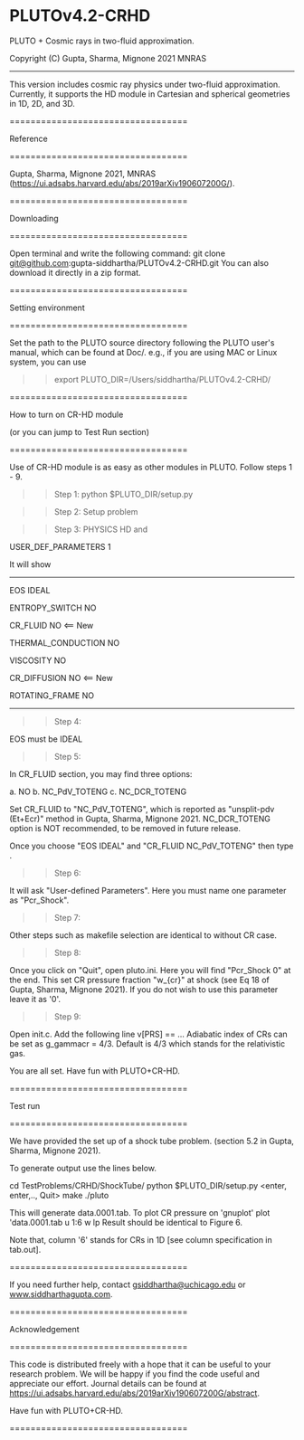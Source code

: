 # PLUTOv4.2-CRHD 
PLUTO + Cosmic rays in two-fluid approximation.

Copyright (C) Gupta, Sharma, Mignone 2021 MNRAS

------------------------------------------------

This version includes cosmic ray physics under 
two-fluid approximation. Currently, it supports the HD module
in Cartesian and spherical geometries in 1D, 2D, and 3D. 

==================================

Reference

================================== 

Gupta, Sharma, Mignone 2021, MNRAS 
(https://ui.adsabs.harvard.edu/abs/2019arXiv190607200G/). 

==================================

Downloading

==================================

Open terminal and write the following command:
git clone git@github.com:gupta-siddhartha/PLUTOv4.2-CRHD.git <enter>
You can also download it directly in a zip format.

==================================

Setting environment

==================================

Set the path to the PLUTO source directory 
following the PLUTO user's manual, which can be found at Doc/.
e.g., if you are using MAC or Linux system, you can use 
>> export PLUTO_DIR=/Users/siddhartha/PLUTOv4.2-CRHD/

==================================

How to turn on CR-HD module

(or you can jump to Test Run section)

==================================

Use of CR-HD module is as easy as other modules in PLUTO.
Follow steps 1 - 9.

>>Step 1: python $PLUTO_DIR/setup.py <enter>
          
>>Step 2: Setup problem <enter>
          
>>Step 3: PHYSICS HD        and 

USER_DEF_PARAMETERS   1 <enter>
          
It will show  

-----------------

EOS                           IDEAL

ENTROPY_SWITCH                NO

CR_FLUID                      NO   <== New

THERMAL_CONDUCTION            NO

VISCOSITY                     NO

CR_DIFFUSION                  NO   <== New

ROTATING_FRAME                NO

-------------

>>Step 4:

EOS must be  IDEAL

>>Step 5: 

In CR_FLUID section, you may find three options:

a. NO
b. NC_PdV_TOTENG
c. NC_DCR_TOTENG

Set CR_FLUID to "NC_PdV_TOTENG", which is reported as "unsplit-pdv (Et+Ecr)" method in Gupta, Sharma, Mignone 2021.
NC_DCR_TOTENG option is NOT recommended, to be removed in future release.

Once you choose "EOS   IDEAL" and "CR_FLUID  NC_PdV_TOTENG" then type <enter>.

>>Step 6: 

It will ask "User-defined Parameters". Here you must name one parameter as "Pcr_Shock".

>>Step 7: 

Other steps such as makefile selection are identical to without CR case. 

>> Step 8: 

Once you click on "Quit", open pluto.ini.
Here you will find "Pcr_Shock            0" at the end.
This set CR pressure fraction "w_{cr}" at shock (see Eq 18 of Gupta, Sharma, Mignone 2021).
If you do not wish to use this parameter leave it as '0'.

>> Step 9: 

Open init.c.
Add the following line
v[PRS] == ...
Adiabatic index of CRs can be set as 
g_gammacr = 4/3. Default is 4/3 which stands for the relativistic gas.

You are all set. Have fun with PLUTO+CR-HD.

==================================

Test run

==================================

We have provided the set up of a shock tube problem.
(section 5.2 in Gupta, Sharma, Mignone 2021).

To generate output use the lines below.

cd TestProblems/CRHD/ShockTube/
python $PLUTO_DIR/setup.py
<enter, enter,.., Quit>
make
./pluto

This will generate data.0001.tab. To plot CR pressure
on 'gnuplot'
plot 'data.0001.tab u 1:6 w lp
Result should be identical to Figure 6.

Note that, column '6' stands for CRs in 1D [see column specification in tab.out].

==================================

If you need further help, contact gsiddhartha@uchicago.edu 
or www.siddharthagupta.com.

==================================

Acknowledgement

==================================

This code is distributed freely with a hope that
it can be useful to your research problem. 
We will be happy if you find the code useful and appreciate our effort. 
Journal details can be found at https://ui.adsabs.harvard.edu/abs/2019arXiv190607200G/abstract.


Have fun with PLUTO+CR-HD.

==================================


 
